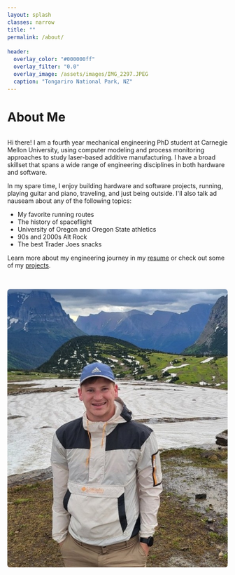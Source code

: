```yaml
---
layout: splash
classes: narrow
title: ""
permalink: /about/

header:
  overlay_color: "#000000ff"
  overlay_filter: "0.0"
  overlay_image: /assets/images/IMG_2297.JPEG
  caption: "Tongariro National Park, NZ"
---
```


# About Me
<div style="display: flex; flex-wrap: wrap; align-items: flex-start; gap: 2rem;">
    <div style="flex: 1; min-width: 250px;">
        <p>Hi there! I am a fourth year mechanical engineering PhD student at Carnegie Mellon University, using computer modeling and process monitoring approaches to study laser-based additive manufacturing. I have a broad skillset that spans a wide range of engineering disciplines in both hardware and software.</p>In my spare time, I enjoy building hardware and software projects, running, playing guitar and piano, traveling, and just being outside. I'll also talk ad nauseam about any of the following topics:
        <ul>
            <li>My favorite running routes</li>
            <li>The history of spaceflight</li>
            <li>University of Oregon and Oregon State athletics</li>
            <li>90s and 2000s Alt Rock</li>
            <li>The best Trader Joes snacks</li>
        </ul>
        <p>Learn more about my engineering journey in my <a href="/assets/files/resumeCV.pdf">resume</a> or check out some of my <a href="/publications+projects/">projects</a>.</p>
    </div>
    <div style="flex: 1; min-width: 250px;">
        <img src="/assets/images/full_body_shot.JPEG" alt="Craig Weeks" style="max-width: 100%; height: auto; border-radius: 6px;">
    </div>
</div>